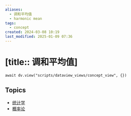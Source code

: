 ```yaml
---
aliases:
  - 调和平均值
  - harmonic mean
tags:
  - concept
created: 2024-03-08 10:19
last_modified: 2025-01-09 07:36
---
```


# [title:: 调和平均值]

```dataviewjs
await dv.view("scripts/dataview_views/concept_view", {})
```

## Topics

- [统计学](_statistics_.md)
- [概率论](_probability_theory_.md)

